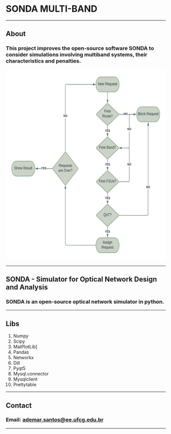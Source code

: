 # SONDA MULTI-BAND
---
## About

### This project improves the open-source software SONDA to consider simulations involving multiband systems, their characteristics and penalties.

<p align="center">
  <img height="600" src="To readme/Fluxograma SONDA MB 1.0.png">


---
## SONDA - Simulator for Optical Network Design and Analysis

### SONDA is an open-source optical network simulator in python.
---
## Libs
1. Numpy
2. Scipy
3. MatPlotLib]
4. Pandas
5. Networkx
6. Dill
7. Pyqt5
8. Mysql.connector
9. Mysqlclient
10. Prettytable
---
## Contact
### Email: ademar.santos@ee.ufcg.edu.br
---
